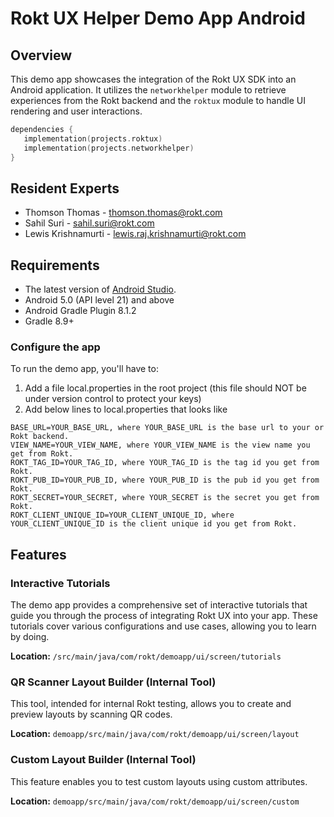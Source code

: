 # Rokt UX Helper Demo App Android

## Overview

This demo app showcases the integration of the Rokt UX SDK into an Android application. It utilizes the `networkhelper` module to retrieve experiences from the Rokt backend and the `roktux` module to handle UI rendering and user interactions.

```kotlin
dependencies {
   implementation(projects.roktux)
   implementation(projects.networkhelper)
}
```

## Resident Experts

- Thomson Thomas - <thomson.thomas@rokt.com>
- Sahil Suri - <sahil.suri@rokt.com>
- Lewis Krishnamurti - <lewis.raj.krishnamurti@rokt.com>

## Requirements

- The latest version of [Android Studio](https://developer.android.com/studio).
- Android 5.0 (API level 21) and above
- Android Gradle Plugin 8.1.2
- Gradle 8.9+

### Configure the app

To run the demo app, you'll have to:

1. Add a file local.properties in the root project (this file should NOT be under version control to protect your keys)
2. Add below lines to local.properties that looks like

```text
BASE_URL=YOUR_BASE_URL, where YOUR_BASE_URL is the base url to your or Rokt backend.
VIEW_NAME=YOUR_VIEW_NAME, where YOUR_VIEW_NAME is the view name you get from Rokt.
ROKT_TAG_ID=YOUR_TAG_ID, where YOUR_TAG_ID is the tag id you get from Rokt.
ROKT_PUB_ID=YOUR_PUB_ID, where YOUR_PUB_ID is the pub id you get from Rokt.
ROKT_SECRET=YOUR_SECRET, where YOUR_SECRET is the secret you get from Rokt.
ROKT_CLIENT_UNIQUE_ID=YOUR_CLIENT_UNIQUE_ID, where YOUR_CLIENT_UNIQUE_ID is the client unique id you get from Rokt.
```

## Features

### Interactive Tutorials

The demo app provides a comprehensive set of interactive tutorials that guide you through the process of integrating Rokt UX into your app. These tutorials cover various configurations and use cases, allowing you to learn by doing.

**Location:** `/src/main/java/com/rokt/demoapp/ui/screen/tutorials`

### QR Scanner Layout Builder (Internal Tool)

This tool, intended for internal Rokt testing, allows you to create and preview layouts by scanning QR codes.

**Location:** `demoapp/src/main/java/com/rokt/demoapp/ui/screen/layout`

### Custom Layout Builder (Internal Tool)

This feature enables you to test custom layouts using custom attributes.

**Location:** `demoapp/src/main/java/com/rokt/demoapp/ui/screen/custom`

